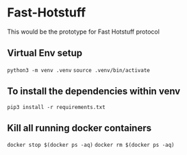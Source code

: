 # Fast-Hotstuff

This would be the prototype for Fast Hotstuff protocol

## Virtual Env setup

`python3 -m venv .venv`
`source .venv/bin/activate`

## To install the dependencies within venv

`pip3 install -r requirements.txt`

## Kill all running docker containers

`docker stop $(docker ps -aq)`
`docker rm $(docker ps -aq)`
